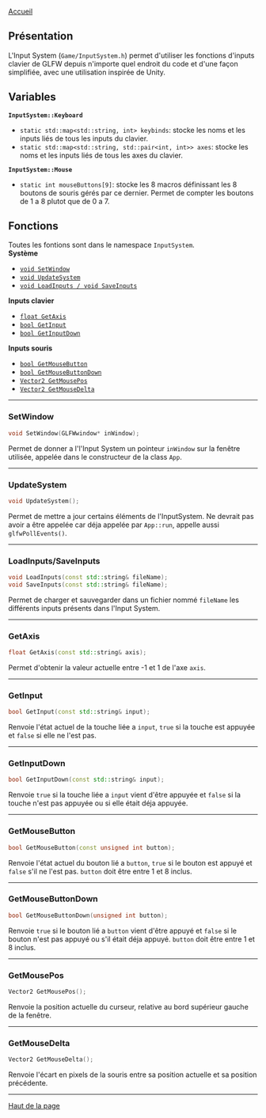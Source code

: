 [Accueil](Home)  

## Présentation

L'Input System (`Game/InputSystem.h`) permet d'utiliser les fonctions d'inputs clavier de GLFW depuis n'importe quel endroit du code et d'une façon simplifiée, avec une utilisation inspirée de Unity. 

## Variables
**`InputSystem::Keyboard`**  
- `static std::map<std::string, int> keybinds`: stocke les noms et les inputs liés de tous les inputs du clavier.  
- `static std::map<std::string, std::pair<int, int>> axes`: stocke les noms et les inputs liés de tous les axes du clavier.  

**`InputSystem::Mouse`**  
- `static int mouseButtons[9]`: stocke les 8 macros définissant les 8 boutons de souris gérés par ce dernier. Permet de compter les boutons de 1 a 8 plutot que de 0 a 7.  

## Fonctions
Toutes les fontions sont dans le namespace `InputSystem`.  
**Système**  
- [`void SetWindow`](#setwindow-1)  
- [`void UpdateSystem`](#updatesystem-1)  
- [`void LoadInputs / void SaveInputs`](#loadinputssaveinputs-1)  

**Inputs clavier**  
- [`float GetAxis`](#getaxis-1)  
- [`bool GetInput`](#getinput-1)  
- [`bool GetInputDown`](#getinputdown-1)  

**Inputs souris**  
- [`bool GetMouseButton`](#getmousebutton-1)  
- [`bool GetMouseButtonDown`](#getmousebuttondown-1)  
- [`Vector2 GetMousePos`](#getmousepos-1)  
- [`Vector2 GetMouseDelta`](#getmousedelta-1)  

---

### <h3 id="SetWindow">SetWindow</h3>
```c++ 
void SetWindow(GLFWwindow* inWindow);
```  
Permet de donner a l'l'Input System un pointeur `inWindow` sur la fenêtre utilisée, appelée dans le constructeur de la class `App`.  

---

### <h3 id="UpdateSystem">UpdateSystem</h3>
```c++ 
void UpdateSystem();
```  
Permet de mettre a jour certains éléments de l'InputSystem. Ne devrait pas avoir a être appelée car déja appelée par `App::run`, appelle aussi `glfwPollEvents()`.  

---

### <h3 id="LoadSave">LoadInputs/SaveInputs</h3>
```c++ 
void LoadInputs(const std::string& fileName);
void SaveInputs(const std::string& fileName);
```  
Permet de charger et sauvegarder dans un fichier nommé `fileName` les différents inputs présents dans l'Input System.  

---

### <h3 id="Axis">GetAxis</h3>
```c++
float GetAxis(const std::string& axis);
```
Permet d'obtenir la valeur actuelle entre -1 et 1 de l'axe `axis`.  

---

### <h3 id="Input">GetInput</h3>
```c++
bool GetInput(const std::string& input);
```
Renvoie l'état actuel de la touche liée a `input`, `true` si la touche est appuyée et `false` si elle ne l'est pas.  

---

### <h3 id="InputDown">GetInputDown</h3>
```c++
bool GetInputDown(const std::string& input);
```
Renvoie `true` si la touche liée a `input` vient d'être appuyée et `false` si la touche n'est pas appuyée ou si elle était déja appuyée.  

---

### <h3 id="MouseButton">GetMouseButton</h3>
```c++
bool GetMouseButton(const unsigned int button);
```
Renvoie l'état actuel du bouton lié a `button`, `true` si le bouton est appuyé et `false` s'il ne l'est pas. `button` doit être entre 1 et 8 inclus.  

---

### <h3 id="MouseDown">GetMouseButtonDown</h3>
```c++
bool GetMouseButtonDown(unsigned int button);
```
Renvoie `true` si le bouton lié a `button` vient d'être appuyé et `false` si le bouton n'est pas appuyé ou s'il était déja appuyé. `button` doit être entre 1 et 8 inclus.  

---

### <h3 id="MousePos">GetMousePos</h3>
```c++
Vector2 GetMousePos();
```
Renvoie la position actuelle du curseur, relative au bord supérieur gauche de la fenêtre.  

---

### <h3 id="MouseDelta">GetMouseDelta</h3>
```c++
Vector2 GetMouseDelta();
```
Renvoie l'écart en pixels de la souris entre sa position actuelle et sa position précédente.  

---

[Haut de la page](#présentation)  